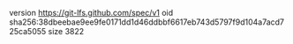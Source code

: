 version https://git-lfs.github.com/spec/v1
oid sha256:38dbeebae9ee9fe0171dd1d46ddbbf6617eb743d5797f9d104a7acd725ca5055
size 3822
